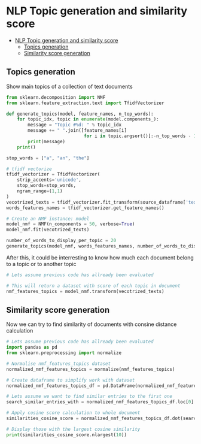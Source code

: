 
# NLP Topic generation and similarity score

- [NLP Topic generation and similarity score](#nlp-topic-generation-and-similarity-score)
  * [Topics generation](#topics-generation)
  * [Similarity score generation](#similarity-score-generation)

## Topics generation

Show main topics of a collection of text documents

```python
from sklearn.decomposition import NMF
from sklearn.feature_extraction.text import TfidfVectorizer

def generate_topics(model, feature_names, n_top_words):
    for topic_idx, topic in enumerate(model.components_):
        message = "Topic #%d: " % topic_idx
        message += " ".join([feature_names[i]
                             for i in topic.argsort()[:-n_top_words - 1:-1]])
        print(message)
    print()

stop_words = ["a", "an", "the"]

# tfidf vectorize
tfidf_vectorizer = TfidfVectorizer(
    strip_accents='unicode',
    stop_words=stop_words, 
    ngram_range=(1,1)
)
vecotrized_texts = tfidf_vectorizer.fit_transform(source_dataframe['text_column'])
words_features_names = tfidf_vectorizer.get_feature_names()

# Create an NMF instance: model
model_nmf = NMF(n_components = 50, verbose=True)
model_nmf.fit(vecotrized_texts)

number_of_words_to_display_per_topic = 20
generate_topics(model_nmf, words_features_names, number_of_words_to_display_per_topic)

```

After this, it could be interresting to know how much each document belong to a topic or to another topic

```python
# Lets assume previous code has allready been evaluated

# This will return a dataset with score of each topic in document
nmf_features_topics = model_nmf.transform(vecotrized_texts)
```

## Similarity score generation

Now we can try to find similarity of documents with consine distance calculation

```python
# Lets assume previous code has allready been evaluated
import pandas as pd
from sklearn.preprocessing import normalize

# Normalise nmf_features_topics dataset
normalized_nmf_features_topics = normalize(nmf_features_topics)

# Create dataframe to simplify work with dataset
normalized_nmf_features_topics_df = pd.DataFrame(normalized_nmf_features_topics)

# Lets assume we want to find similar entries to the first one
search_similar_entries_with = normalized_nmf_features_topics_df.loc[0]

# Apply cosine score calculation to whole document
similarities_cosine_score = normalized_nmf_features_topics_df.dot(search_similar_entries_with)

# Display those with the largest cosine similarity
print(similarities_cosine_score.nlargest(10))

```